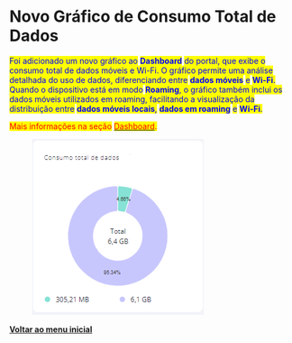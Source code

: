 # Novo Gráfico de Consumo Total de Dados

<mark style="color:blue;">Foi adicionado um novo gráfico ao</mark> <mark style="color:blue;"></mark><mark style="color:blue;">**Dashboard**</mark> <mark style="color:blue;"></mark><mark style="color:blue;">do portal, que exibe o consumo total de dados móveis e Wi-Fi. O gráfico permite uma análise detalhada do uso de dados, diferenciando entre</mark> <mark style="color:blue;"></mark><mark style="color:blue;">**dados móveis**</mark> <mark style="color:blue;"></mark><mark style="color:blue;">e</mark> <mark style="color:blue;"></mark><mark style="color:blue;">**Wi-Fi**</mark><mark style="color:blue;">. Quando o dispositivo está em modo</mark> <mark style="color:blue;"></mark><mark style="color:blue;">**Roaming**</mark><mark style="color:blue;">, o gráfico também inclui os dados móveis utilizados em roaming, facilitando a visualização da distribuição entre</mark> <mark style="color:blue;"></mark><mark style="color:blue;">**dados móveis locais**</mark><mark style="color:blue;">,</mark> <mark style="color:blue;"></mark><mark style="color:blue;">**dados em roaming**</mark> <mark style="color:blue;"></mark><mark style="color:blue;">e</mark> <mark style="color:blue;"></mark><mark style="color:blue;">**Wi-Fi**</mark><mark style="color:blue;">.</mark>

<mark style="color:red;">Mais informações na seção</mark> [<mark style="color:red;">Dashboard</mark>](../../portal/dashboard.md)<mark style="color:red;">.</mark>

<figure><img src="../../../.gitbook/assets/image (268).png" alt=""><figcaption></figcaption></figure>

[**Voltar ao menu inicial**](./)

